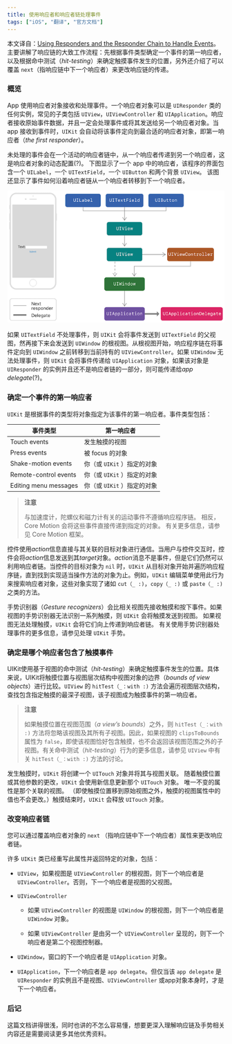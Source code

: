 ```yaml
---
title: 使用响应者和响应者链处理事件
tags: ["iOS", "翻译", "官方文档"]
---
```


本文译自：[Using Responders and the Responder Chain to Handle Events](https://developer.apple.com/documentation/uikit/touches_presses_and_gestures/using_responders_and_the_responder_chain_to_handle_events)。主要讲解了响应链的大致工作流程：先根据事件类型确定一个事件的第一响应者，以及根据命中测试（*hit-testing*）来确定触摸事件发生的位置，另外还介绍了可以覆盖 `next`（指响应链中下一个响应者）来更改响应链的传递。

<!--more-->

### 概览

App 使用响应者对象接收和处理事件。一个响应者对象可以是 `UIResponder` 类的任何实例，常见的子类包括 `UIView`，`UIViewController` 和 `UIApplication`。响应者接收原始事件数据，并且一定会处理事件或将其发送给另一个响应者对象。当 app 接收到事件时，`UIKit` 会自动将该事件定向到最合适的响应者对象，即第一响应者（*the first responder*）。

未处理的事件会在一个活动的响应者链中，从一个响应者传递到另一个响应者，这是响应者对象的动态配置(?)。 下图显示了一个 app 中的响应者，该程序的界面包含一个 `UILabel`，一个 `UITextField`，一个 `UIButton` 和两个背景 `UIView`。 该图还显示了事件如何沿着响应者链从一个响应者转移到下一个响应者。

![Responder chains in an app](/resources/ResponderChainsInAnApp.png)

如果 `UITextField` 不处理事件，则 `UIKit` 会将事件发送到 `UITextField` 的父视图，然再接下来会发送到 `UIWindow` 的根视图。从根视图开始，响应程序链在将事件定向到 `UIWindow` 之前转移到当前持有的 `UIViewController`。如果 `UIWindow` 无法处理事件，则 `UIKit` 会将事件传递给 `UIApplication` 对象，如果该对象是 `UIResponder` 的实例并且还不是响应者链的一部分，则可能传递给*app delegate*(?)。

### 确定一个事件的第一响应者

`UIKit` 是根据事件的类型将对象指定为该事件的第一响应者。事件类型包括：

事件类型              | 第一响应者   
--------------------- | --------------------------
Touch events          | 发生触摸的视图
Press events          | 被 focus 的对象
Shake-motion events   | 你（或 `UIKit` ）指定的对象
Remote-control events | 你（或 `UIKit` ）指定的对象
Editing menu messages | 你（或 `UIKit` ）指定的对象

> **注意** 
>
> 与加速度计，陀螺仪和磁力计有关的运动事件不遵循响应程序链。 相反，Core Motion 会将这些事件直接传递到指定的对象。 有关更多信息，请参见 Core Motion 框架。

控件使用*action*信息直接与其关联的目标对象进行通信。当用户与控件交互时，控件会将*action*信息发送到其*target*对象。*action*消息不是事件，但是它们仍然可以利用响应者链。当控件的目标对象为 `nil` 时，`UIKit` 从目标对象开始并遍历响应程序链，直到找到实现适当操作方法的对象为止。例如，`UIKit` 编辑菜单使用此行为来搜索响应者对象，这些对象实现了诸如 `cut（_ :)`，`copy（_ :)` 或 `paste（_ :)` 之类的方法。

手势识别器（*Gesture recognizers*）会比相关视图先接收触摸和按下事件。如果视图的手势识别器无法识别一系列触摸，则 `UIKit` 会将触摸发送到视图。 如果视图无法处理触摸，`UIKit` 会将它们向上传递到响应者链。 有关使用手势识别器处理事件的更多信息，请参见处理 `UIKit` 手势。

### 确定是哪个响应者包含了触摸事件

UIKit使用基于视图的命中测试（*hit-testing*）来确定触摸事件发生的位置。具体来说，UIKit将触摸位置与视图层次结构中视图对象的边界（*bounds of view objects*）进行比较。`UIView` 的 `hitTest（_：with :)` 方法会遍历视图层次结构，查找包含指定触摸的最深子视图，该子视图成为触摸事件的第一响应者。

> **注意** 
>
> 如果触摸位置在视图范围（*a view’s bounds*）之外，则 `hitTest（_：with :)` 方法将忽略该视图及其所有子视图。因此，如果视图的 `clipsToBounds` 属性为 `false`，即使该视图恰好包含触摸，也不会返回该视图范围之外的子视图。有关命中测试（*hit-testing*）行为的更多信息，请参见 `UIView` 中有关 `hitTest（_：with :)` 方法的讨论。

发生触摸时，`UIKit` 将创建一个 `UITouch` 对象并将其与视图关联。 随着触摸位置或其他参数的更改，`UIKit` 会使用新信息更新那个 `UITouch` 对象。 唯一不变的属性是那个关联的视图。 （即使触摸位置移到原始视图之外，触摸的视图属性中的值也不会更改。）触摸结束时，`UIKit` 会释放 `UITouch` 对象。

### 改变响应者链

您可以通过覆盖响应者对象的 `next` （指响应链中下一个响应者）属性来更改响应者链。

许多 `UIKit` 类已经重写此属性并返回特定的对象，包括：

* `UIView`，如果视图是 `UIViewController` 的根视图，则下一个响应者是 `UIViewController`。否则，下一个响应者是视图的父视图。

* `UIViewController`

    * 如果 `UIViewController` 的视图是 `UIWindow` 的根视图，则下一个响应者是 `UIWindow` 对象。
    
    * 如果 `UIViewController` 是由另一个 `UIViewController` 呈现的，则下一个响应者是第二个视图控制器。
    
* `UIWindow`，窗口的下一个响应者是 `UIApplication` 对象。

* `UIApplication`，下一个响应者是 `app delegate`。但仅当该 `app delegate` 是 `UIResponder` 的实例且不是视图、`UIViewController` 或app对象本身时，才是下一个响应者。

### 后记

这篇文档讲得很浅，同时也讲的不怎么容易懂，想要更深入理解响应链及手势相关内容还是需要阅读更多其他优秀资料。